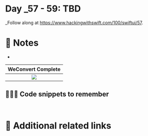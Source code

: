 # Day _57 - 59: TBD


_Follow along at https://www.hackingwithswift.com/100/swiftui/57.

# 📒 Notes
- 

WeConvert Complete            |
:-------------------------:|
![](..)  |


## 👨🏾‍💻 Code snippets to remember

```swift

```

```swift

```

# 🔗 Additional related links
